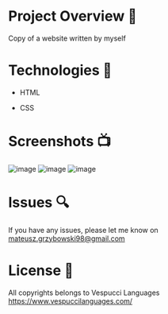 # Project Overview  🎉
Copy of a website written by myself

# Technologies 🔧
* HTML

* CSS

# Screenshots 📺
![image](https://user-images.githubusercontent.com/61913031/109643371-6a8c9700-7b54-11eb-8867-0d850ef6a7e3.png)
![image](https://user-images.githubusercontent.com/61913031/109643402-7710ef80-7b54-11eb-86db-949b0eb57b7b.png)
![image](https://user-images.githubusercontent.com/61913031/109643567-afb0c900-7b54-11eb-8835-1b138a352dd5.png)


# Issues 🔍
 
 If you have any issues, please let me know on mateusz.grzybowski98@gmail.com

# License 🔱

All copyrights belongs to Vespucci Languages
https://www.vespuccilanguages.com/
